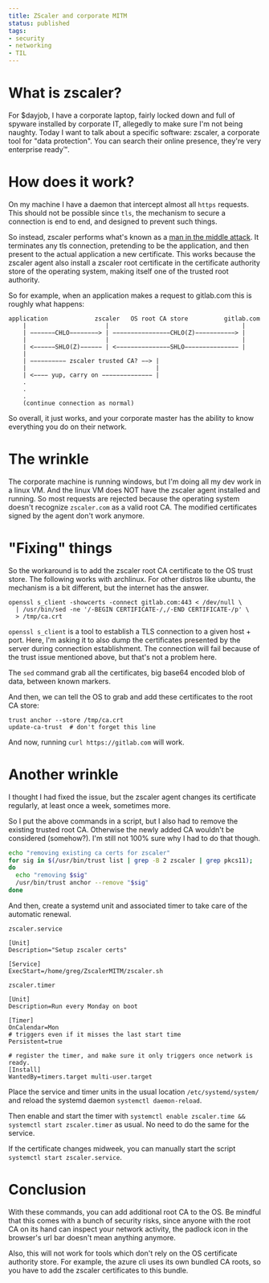 ```yaml
---
title: ZScaler and corporate MITM
status: published
tags:
- security
- networking
- TIL
---
```


# What is zscaler?

For $dayjob, I have a corporate laptop, fairly locked down and full of spyware installed by corporate IT, allegedly to make sure I'm not being naughty. Today I want to talk about a specific software: zscaler, a corporate tool for "data protection". You can search their online presence, they're very enterprise ready™.

# How does it work?

On my machine I have a daemon that intercept almost all `https` requests. This should not be possible since `tls`, the mechanism to secure a connection is end to end, and designed to prevent such things.

So instead, zscaler performs what's known as a [man in the middle attack](https://en.wikipedia.org/wiki/Man-in-the-middle_attack).
It terminates any tls connection, pretending to be the application, and then present to the actual application a new certificate. This works because the zscaler agent also install a zscaler root certificate in the certificate authority store of the operating system, making itself one of the trusted root authority.

So for example, when an application makes a request to gitlab.com this is roughly what happens:

```
application             zscaler   OS root CA store          gitlab.com
    |                      |                                     |
    | −−−−−−−CHLO−−−−−−−−> | −−−−−−−−−−−−−−−−CHLO(Z)−−−−−−−−−−−> |
    |                      |                                     |
    | <−−−−−−SHLO(Z)−−−−−− | <−−−−−−−−−−−−−−−SHLO−−−−−−−−−−−−−−− |
    |
    | −−−−−−−−−− zscaler trusted CA? −−> |
    |                                    |
    | <−−−− yup, carry on −−−−−−−−−−−−−− |
    .
    .
    .
    (continue connection as normal)
```

So overall, it just works, and your corporate master has the ability to know everything you do on their network.


# The wrinkle

The corporate machine is running windows, but I'm doing all my dev work in a linux VM. And the linux VM does NOT have the zscaler agent installed and running. So most requests are rejected because the operating system doesn't recognize `zscaler.com` as a valid root CA. The modified certificates signed by the agent don't work anymore.


# "Fixing" things

So the workaround is to add the zscaler root CA certificate to the OS trust store. The following works with archlinux. For other distros like ubuntu, the mechanism is a bit different, but the internet has the answer.

```
openssl s_client -showcerts -connect gitlab.com:443 < /dev/null \
  | /usr/bin/sed -ne '/-BEGIN CERTIFICATE-/,/-END CERTIFICATE-/p' \
  > /tmp/ca.crt
```

`openssl s_client` is a tool to establish a TLS connection to a given host + port. Here, I'm asking it to also dump the certificates presented by the server during connection establishment.
The connection will fail because of the trust issue mentioned above, but that's not a problem here.

The `sed` command grab all the certificates, big base64 encoded blob of data, between known markers.

And then, we can tell the OS to grab and add these certificates to the root CA store:
```
trust anchor --store /tmp/ca.crt
update-ca-trust  # don't forget this line
```

And now, running `curl https://gitlab.com` will work.


# Another wrinkle

I thought I had fixed the issue, but the zscaler agent changes its certificate regularly, at least once a week, sometimes more.

So I put the above commands in a script, but I also had to remove the existing trusted root CA. Otherwise the newly added CA wouldn't be considered (somehow?). I'm still not 100% sure why I had to do that though.

```bash
echo "removing existing ca certs for zscaler"
for sig in $(/usr/bin/trust list | grep -B 2 zscaler | grep pkcs11);
do
  echo "removing $sig"
  /usr/bin/trust anchor --remove "$sig"
done
```

And then, create a systemd unit and associated timer to take care of the automatic renewal.

`zscaler.service`
```
[Unit]
Description="Setup zscaler certs"

[Service]
ExecStart=/home/greg/ZscalerMITM/zscaler.sh
```


`zscaler.timer`
```
[Unit]
Description=Run every Monday on boot

[Timer]
OnCalendar=Mon
# triggers even if it misses the last start time
Persistent=true

# register the timer, and make sure it only triggers once network is ready.
[Install]
WantedBy=timers.target multi-user.target
```

Place the service and timer units in the usual location `/etc/systemd/system/` and reload the systemd daemon `systemctl daemon-reload`.

Then enable and start the timer with `systemctl enable zscaler.time && systemctl start zscaler.timer` as usual. No need to do the same for the service.

If the certificate changes midweek, you can manually start the script `systemctl start zscaler.service`.


# Conclusion

With these commands, you can add additional root CA to the OS. Be mindful that this comes with a bunch of security risks, since anyone with the root CA on its hand can inspect your network activity, the padlock icon in the browser's url bar doesn't mean anything anymore.

Also, this will not work for tools which don't rely on the OS certificate authority store. For example, the azure cli uses its own bundled CA roots, so you have to add the zscaler certificates to this bundle.
